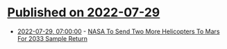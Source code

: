 # [Published on 2022-07-29](index.md)

* [2022-07-29, 07:00:00](https://science.slashdot.org/story/22/07/29/005248/nasa-to-send-two-more-helicopters-to-mars-for-2033-sample-return?utm_source=rss1.0mainlinkanon&utm_medium=feed) - [NASA To Send Two More Helicopters To Mars For 2033 Sample Return](https://science.slashdot.org/story/22/07/29/005248/nasa-to-send-two-more-helicopters-to-mars-for-2033-sample-return?utm_source=rss1.0mainlinkanon&utm_medium=feed)
